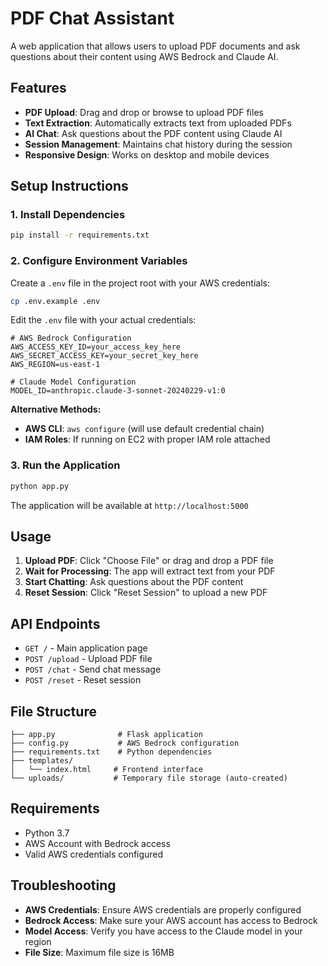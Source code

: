 # PDF Chat Assistant

A web application that allows users to upload PDF documents and ask questions about their content using AWS Bedrock and Claude AI.

## Features

- **PDF Upload**: Drag and drop or browse to upload PDF files
- **Text Extraction**: Automatically extracts text from uploaded PDFs
- **AI Chat**: Ask questions about the PDF content using Claude AI
- **Session Management**: Maintains chat history during the session
- **Responsive Design**: Works on desktop and mobile devices

## Setup Instructions

### 1. Install Dependencies

```bash
pip install -r requirements.txt
```

### 2. Configure Environment Variables

Create a `.env` file in the project root with your AWS credentials:

```bash
cp .env.example .env
```

Edit the `.env` file with your actual credentials:

```env
# AWS Bedrock Configuration
AWS_ACCESS_KEY_ID=your_access_key_here
AWS_SECRET_ACCESS_KEY=your_secret_key_here
AWS_REGION=us-east-1

# Claude Model Configuration
MODEL_ID=anthropic.claude-3-sonnet-20240229-v1:0
```

**Alternative Methods:**
- **AWS CLI**: `aws configure` (will use default credential chain)
- **IAM Roles**: If running on EC2 with proper IAM role attached

### 3. Run the Application

```bash
python app.py
```

The application will be available at `http://localhost:5000`

## Usage

1. **Upload PDF**: Click "Choose File" or drag and drop a PDF file
2. **Wait for Processing**: The app will extract text from your PDF
3. **Start Chatting**: Ask questions about the PDF content
4. **Reset Session**: Click "Reset Session" to upload a new PDF

## API Endpoints

- `GET /` - Main application page
- `POST /upload` - Upload PDF file
- `POST /chat` - Send chat message
- `POST /reset` - Reset session

## File Structure

```
├── app.py              # Flask application
├── config.py           # AWS Bedrock configuration
├── requirements.txt    # Python dependencies
├── templates/
│   └── index.html     # Frontend interface
└── uploads/           # Temporary file storage (auto-created)
```

## Requirements

- Python 3.7
- AWS Account with Bedrock access
- Valid AWS credentials configured

## Troubleshooting

- **AWS Credentials**: Ensure AWS credentials are properly configured
- **Bedrock Access**: Make sure your AWS account has access to Bedrock
- **Model Access**: Verify you have access to the Claude model in your region
- **File Size**: Maximum file size is 16MB

